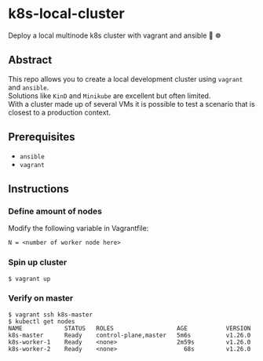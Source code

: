 # k8s-local-cluster
Deploy a local multinode k8s cluster with vagrant and ansible 🔧 ☸️

## Abstract
This repo allows you to create a local development cluster using `vagrant` and `ansible`.
<br/>
Solutions like `KinD` and `Minikube` are excellent but often limited.
<br/>
With a cluster made up of several VMs it is possible to test a scenario that is closest to a production context.

## Prerequisites
- `ansible`
- `vagrant`


## Instructions

### Define amount of nodes
Modify the following variable in Vagrantfile:
```
N = <number of worker node here>
```


### Spin up cluster
```
$ vagrant up
```

### Verify on master
```
$ vagrant ssh k8s-master
$ kubectl get nodes
NAME            STATUS   ROLES                  AGE           VERSION
k8s-master      Ready    control-plane,master   5m6s          v1.26.0
k8s-worker-1    Ready    <none>                 2m59s         v1.26.0
k8s-worker-2    Ready    <none>                   68s         v1.26.0
```
